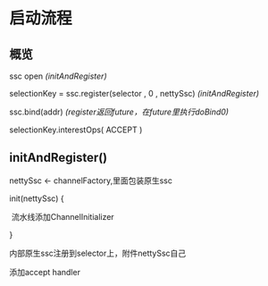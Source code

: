 # 启动流程

## 概览

ssc open *(initAndRegister)*

selectionKey = ssc.register(selector , 0 , nettySsc)  *(initAndRegister)* 

ssc.bind(addr) *(register返回future，在future里执行doBind0)*

selectionKey.interestOps( ACCEPT ) 

## initAndRegister()

nettySsc <- channelFactory,里面包装原生ssc

init(nettySsc)  {

​	流水线添加ChannelInitializer

}

内部原生ssc注册到selector上，附件nettySsc自己

添加accept handler







